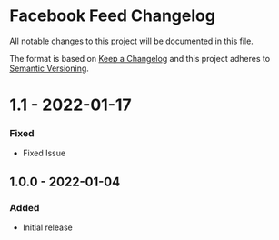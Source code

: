# Facebook Feed Changelog

All notable changes to this project will be documented in this file.

The format is based on [Keep a Changelog](http://keepachangelog.com/) and this project adheres to [Semantic Versioning](http://semver.org/).


# 1.1 - 2022-01-17
### Fixed
- Fixed Issue 

## 1.0.0 - 2022-01-04

### Added
- Initial release

